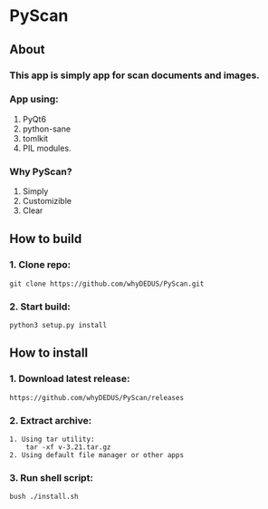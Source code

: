 # PyScan
## About
### This app is simply app for scan documents and images.
### App using:
1. PyQt6
2. python-sane
3. tomlkit
4. PIL modules.
### Why PyScan?
1. Simply
2. Customizible
3. Clear
## How to build
### 1. Clone repo:
    git clone https://github.com/whyDEDUS/PyScan.git
### 2. Start build:
    python3 setup.py install
## How to install
### 1. Download latest release:
    https://github.com/whyDEDUS/PyScan/releases
### 2. Extract archive:
    1. Using tar utility:
        tar -xf v-3.21.tar.gz
    2. Using default file manager or other apps
### 3. Run shell script:
    bush ./install.sh
